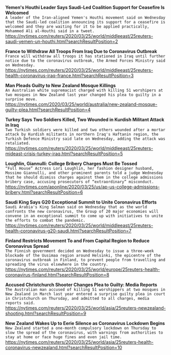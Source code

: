 **Yemen's Houthi Leader Says Saudi-Led Coalition Support for Ceasefire Is Welcomed**\
`A leader of the Iran-aligned Yemen's Houthi movement said on Wednesday that the Saudi-led coalition announcing its support for a ceasefire is welcomed and they are waiting for it to be applied practically, Mohammed Ali al-Houthi said in a tweet.`\
https://nytimes.com/reuters/2020/03/25/world/middleeast/25reuters-saudi-yemen-un-houthi.html?searchResultPosition=2

**France to Withdraw All Troops From Iraq Due to Coronavirus Outbreak**\
`France will withdraw all troops it has stationed in Iraq until further notice due to the coronavirus outbreak, the Armed Forces Ministry said on Wednesday.`\
https://nytimes.com/reuters/2020/03/25/world/middleeast/25reuters-health-coronavirus-iraq-france.html?searchResultPosition=3

**Man Pleads Guilty to New Zealand Mosque Killings**\
`An Australian white supremacist charged with killing 51 worshipers at two mosques in New Zealand last year changed his plea to guilty in a surprise move.`\
https://nytimes.com/2020/03/25/world/australia/new-zealand-mosque-guilty-plea.html?searchResultPosition=4

**Turkey Says Two Soldiers Killed, Two Wounded in Kurdish Militant Attack in Iraq**\
`Two Turkish soldiers were killed and two others wounded after a mortar attack by Kurdish militants in northern Iraq's Haftanin region, the Turkish Defence Ministry said late on Wednesday, adding the attack was retaliated.`\
https://nytimes.com/reuters/2020/03/25/world/middleeast/25reuters-mideast-crisis-turkey-iraq.html?searchResultPosition=5

**Loughlin, Giannulli: College Bribery Charges Must Be Tossed**\
`“Full House” Actress Lori Loughlin, her fashion designer husband, Mossimo Giannulli, and other prominent parents told a judge Wednesday that he should dismiss charges against them in the college admissions bribery case, accusing prosecutors of “extraordinary” misconduct. `\
https://nytimes.com/aponline/2020/03/25/us/ap-us-college-admissions-bribery.html?searchResultPosition=6

**Saudi King Says G20 Exceptional Summit to Unite Coronavirus Efforts**\
`Saudi Arabia's King Salman said on Wednesday that as the world confronts the new coronavirus, the Group of 20 major economies will convene in an exceptional summit to come up with initiatives to unite the efforts to combat the pandemic.`\
https://nytimes.com/reuters/2020/03/25/world/middleeast/25reuters-health-coronavirus-g20-saudi.html?searchResultPosition=7

**Finland Restricts Movement To and From Capital Region to Reduce Coronavirus Spread**\
`The Finnish government decided on Wednesday to issue a three-week blockade of the Uusimaa region around Helsinki, the epicentre of the coronavirus outbreak in Finland, to prevent people from travelling and spreading the virus elsewhere in the country.`\
https://nytimes.com/reuters/2020/03/25/world/europe/25reuters-health-coronavirus-finland.html?searchResultPosition=8

**Accused Christchurch Shooter Changes Plea to Guilty: Media Reports**\
`The Australian man accused of killing 51 worshippers at two mosques in New Zealand in March last year entered a surprise guilty plea in court in Christchurch on Thursday, and admitted to all charges, media reports said.`\
https://nytimes.com/reuters/2020/03/25/world/asia/25reuters-newzealand-shooting.html?searchResultPosition=9

**New Zealand Wakes Up to Eerie Silence as Coronavirus Lockdown Begins**\
`New Zealand started a one-month compulsory lockdown on Thursday to slow the spread of the coronavirus, with warnings from authorities to stay at home or face huge fines and even jail time. `\
https://nytimes.com/reuters/2020/03/25/world/asia/25reuters-health-coronavirus-newzealand.html?searchResultPosition=10

